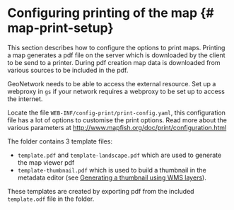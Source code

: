 # Configuring printing of the map {# map-print-setup}

This section describes how to configure the options to print maps. Printing a map generates a pdf file on the server which is downloaded by the client to be send to a printer. During pdf creation map data is downloaded from various sources to be included in the pdf.

GeoNetwork needs to be able to access the external resource. Set up a webproxy in `gs` if your network requires a webproxy to be set up to access the internet.

Locate the file ``WEB-INF/config-print/print-config.yaml``, this configuration file has a lot of options to customise the print options. Read more about the various parameters at <http://www.mapfish.org/doc/print/configuration.html>

The folder contains 3 template files:

-   ``template.pdf`` and ``template-landscape.pdf`` which are used to generate the map viewer pdf
-   ``template-thumbnail.pdf`` which is used to build a thumbnail in the metadata editor (see [Generating a thumbnail using WMS layers](../user-guide/associating-resources/linking-thumbnail.md#linking-thumbnail-from-wms)).

These templates are created by exporting pdf from the included ``template.odf`` file in the folder.
